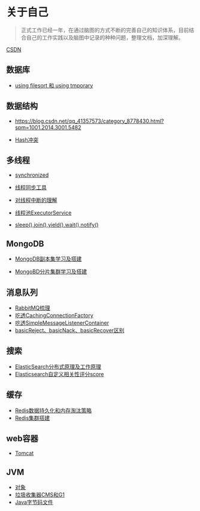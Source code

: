 # 关于自己

> 正式工作已经一年，在通过脑图的方式不断的完善自己的知识体系，目前结合自己的工作实践以及脑图中记录的种种问题，整理文档，加深理解。

[CSDN](https://blog.csdn.net/qq_41357573)

## 数据库

* [using filesort 和 using tmporary](数据库/文件排序和临时表/README.md)

## 数据结构

* https://blog.csdn.net/qq_41357573/category_8778430.html?spm=1001.2014.3001.5482

* [Hash冲突](数据结构/Hash冲突解决方式/README.md)

## 多线程

* [synchronized](多线程/synchronized/README.md)
* [线程同步工具](多线程/线程同步工具/README.md)
* [对线程中断的理解](多线程/对线程中断的理解/README.md)

* [线程池ExecutorService](多线程/线程池ExecutorService/README.md)

* [sleep(),join(),yield(),wait(),notify()](多线程/sleep(),join(),yield(),wait()/README.md)

## MongoDB

* [MongoDB副本集学习及搭建](MongoDB/MongoDB副本集学习及搭建/README.md)

* [MongoBD分片集群学习及搭建](MongoDB/MongoBD分片集群学习及搭建/README.md)

## 消息队列

* [RabbitMQ梳理](消息队列/RabbitMQ梳理/README.md)
* [吃透CachingConnectionFactory](消息队列/CachingConnectionFactory/README.md)
* [吃透SimpleMessageListenerContainer](消息队列/SimpleMessageListenerContainer/README.md)
* [basicReject、basicNack、basicRecover区别](消息队列/basicReject、basicNack、basicRecover区别/README.md)

## 搜索

* [ElasticSearch分布式原理及工作原理](搜索/ElasticSearch分布式原理及工作原理/README.md)
* [Elasticsearch自定义相关性评分score](搜索/Elasticsearch自定义相关性评分score/README.md)

## 缓存

* [Redis数据持久化和内存淘汰策略](缓存/Redis配置文件学习(精华)/README.md)
* [Redis集群搭建](缓存/Redis集群搭建记录/README.md)



## web容器

* [Tomcat](web容器/Tomcat/README.md)

## JVM

* [对象](JVM/对象/README.md)
* [垃圾收集器CMS和G1](JVM/Java内存区域划分详解/README.md)
* [Java字节码文件](JVM/Java字节码文件/README.md)


